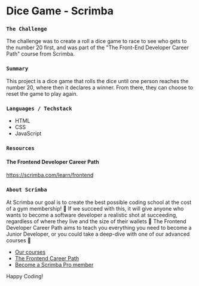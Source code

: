 # Dice Game - Scrimba

### `The Challenge`

The challenge was to create a roll a dice game to race to see who gets to the number 20 first, and was part of the "The Front-End Developer Career Path" course from Scrimba.

### `Summary`

This project is a dice game that rolls the dice until one person reaches the number 20, where then it declares a winner. From there, they can choose to reset the game to play again.

### `Languages / Techstack`

- HTML
- CSS
- JavaScript

### `Resources`

#### The Frontend Developer Career Path

https://scrimba.com/learn/frontend

### `About Scrimba`

At Scrimba our goal is to create the best possible coding school at the cost of a gym membership! 💜
If we succeed with this, it will give anyone who wants to become a software developer a realistic shot at succeeding, regardless of where they live and the size of their wallets 🎉
The Frontend Developer Career Path aims to teach you everything you need to become a Junior Developer, or you could take a deep-dive with one of our advanced courses 🚀

- [Our courses](https://scrimba.com/allcourses)
- [The Frontend Career Path](https://scrimba.com/learn/frontend)
- [Become a Scrimba Pro member](https://scrimba.com/pricing)

Happy Coding!
